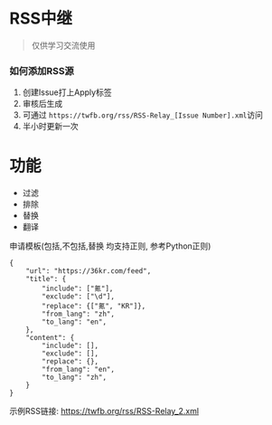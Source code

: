# RSS中继

> 仅供学习交流使用

### 如何添加RSS源

1. 创建Issue打上Apply标签
2. 审核后生成
3. 可通过 `https://twfb.org/rss/RSS-Relay_[Issue Number].xml`访问
4. 半小时更新一次

# 功能
- 过滤
- 排除
- 替换
- 翻译

申请模板(包括,不包括,替换 均支持正则, 参考Python正则)

    {
        "url": "https://36kr.com/feed",
        "title": {
            "include": ["氪"],
            "exclude": ["\d"],
            "replace": {["氪", "KR"]},
            "from_lang": "zh",
            "to_lang": "en",
        },
        "content": {
            "include": [],
            "exclude": [],
            "replace": {},
            "from_lang": "en",
            "to_lang": "zh",
        }
    }

示例RSS链接: https://twfb.org/rss/RSS-Relay_2.xml
